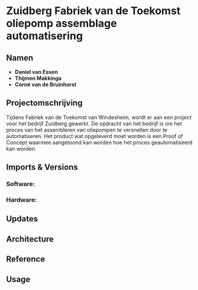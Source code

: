 # Zuidberg Fabriek van de Toekomst oliepomp assemblage automatisering

## Namen

- **Daniel van Essen**
- **Thijmen Makkinga**
- **Corné van de Bruinhorst**

## Projectomschrijving

Tijdens Fabriek van de Toekomst van Windesheim, wordt er aan een project voor het bedrijf Zuidberg gewerkt. De opdracht van het bedrijf is om het proces van het assembleren van oliepompen te versnellen door te automatiseren. Het product wat opgeleverd moet worden is een Proof of Concept waarmee aangetoond kan worden hoe het proces geautomatiseerd kan worden.

## Imports & Versions

### Software:

### Hardware:

## Updates

## Architecture

## Reference

## Usage

